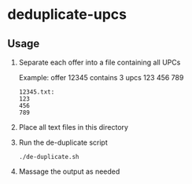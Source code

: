 # deduplicate-upcs

## Usage

1. Separate each offer into a file containing all UPCs

    Example: offer 12345 contains 3 upcs 123 456 789
    ```
    12345.txt:
    123
    456
    789
    ```
1. Place all text files in this directory
1. Run the de-duplicate script
    ```
    ./de-duplicate.sh
    ```
1. Massage the output as needed